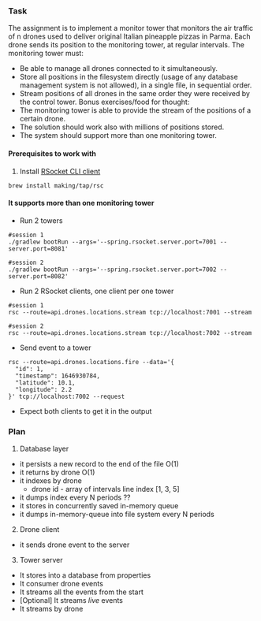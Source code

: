 ### Task

The assignment is to implement a monitor tower that monitors the air traffic of n drones used to deliver original Italian pineapple pizzas in Parma.
Each drone sends its position to the monitoring tower, at regular intervals.
The monitoring tower must:
* Be able to manage all drones connected to it simultaneously.
* Store all positions in the filesystem directly (usage of any database management system is not allowed), in a single file, in sequential order.
* Stream positions of all drones in the same order they were received by the control tower.
Bonus exercises/food for thought:
* The monitoring tower is able to provide the stream of the positions of a certain drone.
* The solution should work also with millions of positions stored.
* The system should support more than one monitoring tower.


#### Prerequisites to work with

1. Install [RSocket CLI client](https://github.com/making/rsc)
```shell
brew install making/tap/rsc
```

#### It supports more than one monitoring tower

* Run 2 towers
```shell
#session 1
./gradlew bootRun --args='--spring.rsocket.server.port=7001 --server.port=8081'

#session 2
./gradlew bootRun --args='--spring.rsocket.server.port=7002 --server.port=8082'
```

* Run 2 RSocket clients, one client per one tower
```shell
#session 1
rsc --route=api.drones.locations.stream tcp://localhost:7001 --stream

#session 2
rsc --route=api.drones.locations.stream tcp://localhost:7002 --stream
```

* Send event to a tower
```shell
rsc --route=api.drones.locations.fire --data='{
  "id": 1,
  "timestamp": 1646930784,
  "latitude": 10.1,
  "longitude": 2.2
}' tcp://localhost:7002 --request
```

* Expect both clients to get it in the output

### Plan

1. Database layer
* it persists a new record to the end of the file O(1)
* it returns by drone O(1)
* it indexes by drone
  - drone id - array of intervals line index [1, 3, 5]
* it dumps index every N periods ??
* it stores in concurrently saved in-memory queue
* it dumps in-memory-queue into file system every N periods
2. Drone client
* it sends drone event to the server
3. Tower server
* It stores into a database from properties
* It consumer drone events
* It streams all the events from the start
* [Optional] It streams _live_ events
* It streams by drone